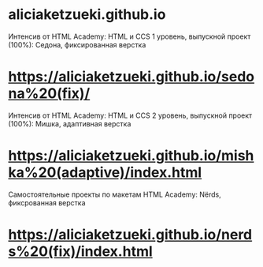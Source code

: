 # aliciaketzueki.github.io

Интенсив от HTML Academy: HTML и CCS 1 уровень, выпускной проект (100%):
Седона, фиксированная верстка
# https://aliciaketzueki.github.io/sedona%20(fix)/

Интенсив от HTML Academy: HTML и CCS 2 уровень, выпускной проект (100%):
Мишка, адаптивная верстка
# https://aliciaketzueki.github.io/mishka%20(adaptive)/index.html

Самостоятельные проекты по макетам HTML Academy:
Nёrds, фиксрованная верстка
# https://aliciaketzueki.github.io/nerds%20(fix)/index.html
